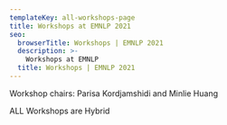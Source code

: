 ```yaml
---
templateKey: all-workshops-page
title: Workshops at EMNLP 2021
seo:
  browserTitle: Workshops | EMNLP 2021
  description: >-
    Workshops at EMNLP
  title: Workshops | EMNLP 2021
---
```


Workshop chairs: Parisa Kordjamshidi and Minlie Huang

ALL Workshops are Hybrid

